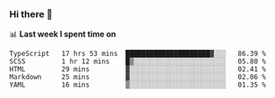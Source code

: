 ### Hi there 👋

<!--
**DBvc/DBvc** is a ✨ _special_ ✨ repository because its `README.md` (this file) appears on your GitHub profile.

Here are some ideas to get you started:

- 🔭 I’m currently working on ...
- 🌱 I’m currently learning ...
- 👯 I’m looking to collaborate on ...
- 🤔 I’m looking for help with ...
- 💬 Ask me about ...
- 📫 How to reach me: ...
- 😄 Pronouns: ...
- ⚡ Fun fact: ...
-->

📊 **Last week I spent time on**
<!--START_SECTION:waka-->
```text
TypeScript   17 hrs 53 mins  █████████████████████▓░░░   86.39 % 
SCSS         1 hr 12 mins    █▒░░░░░░░░░░░░░░░░░░░░░░░   05.80 % 
HTML         29 mins         ▓░░░░░░░░░░░░░░░░░░░░░░░░   02.41 % 
Markdown     25 mins         ▓░░░░░░░░░░░░░░░░░░░░░░░░   02.06 % 
YAML         16 mins         ▒░░░░░░░░░░░░░░░░░░░░░░░░   01.35 % 
```
<!--END_SECTION:waka-->
